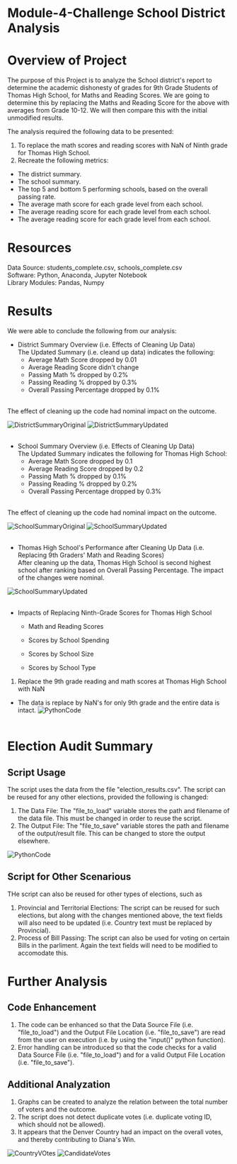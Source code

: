 # Module-4-Challenge School District Analysis
# Overview of Project #
The purpose of this Project is to analyze the School district's report to determine the academic dishonesty of grades for 9th Grade Students of Thomas High School, for Maths and Reading Scores. We are going to determine this by replacing the Maths and Reading Score for the above with averages from Grade 10-12. We will then compare this with the initial unmodified results. 

The analysis required the following data to be presented:
1. To replace the math scores and reading scores with NaN of Ninth grade for Thomas High School.
2. Recreate the following metrics:
  - The district summary.
  - The school summary.
  - The top 5 and bottom 5 performing schools, based on the overall passing rate.
  - The average math score for each grade level from each school.
  - The average reading score for each grade level from each school.
  - The average reading score for each grade level from each school.

# Resources #
Data Source: students_complete.csv, schools_complete.csv  <br>
Software: Python, Anaconda, Jupyter Notebook <br>
Library Modules: Pandas, Numpy

# Results #
We were able to conclude the following from our analysis:
- District Summary Overview (i.e. Effects of Cleaning Up Data) <br>
The Updated Summary (i.e. cleand up data) indicates the following:
  - Average Math Score dropped by 0.01
  - Average Reading Score didn't change
  - Passing Math % dropped by 0.2%
  - Passing Reading % dropped by 0.3%
  - Overall Passing Percentage dropped by 0.1%
<br>
The effect of cleaning up the code had nominal impact on the outcome. 

![DistrictSummaryOriginal](/Screenshots/DistrictSummaryOriginal.png)
![DistrictSummaryUpdated](/Screenshots/DistrictSummaryUpdated.png)
<br><br>

- School Summary Overview (i.e. Effects of Cleaning Up Data) <br>
The Updated Summary indicates the following for Thomas High School:
  - Average Math Score dropped by 0.1
  - Average Reading Score dropped by 0.2
  - Passing Math % dropped by 0.1%
  - Passing Reading % dropped by 0.2%
  - Overall Passing Percentage dropped by 0.3%
<br>
The effect of cleaning up the code had nominal impact on the outcome. 

![SchoolSummaryOriginal](/Screenshots/SchoolSummaryOriginal.png)
![SchoolSummaryUpdated](/Screenshots/SchoolSummaryUpdated.png)
<br><br>

- Thomas High School's Performance after Cleaning Up Data (i.e. Replacing 9th Graders' Math and Reading Scores) <br>
After cleaning up the data, Thomas High School is second highest school after ranking based on Overall Passing Percentage. The impact of the changes were nominal.

![SchoolSummaryUpdated](/Screenshots/SchoolSummaryUpdated.png)
<br><br>

- Impacts of Replacing Ninth-Grade Scores for Thomas High School
  - Math and Reading Scores
  
  - Scores by School Spending
  - Scores by School Size
  - Scores by School Type




1. Replace the 9th grade reading and math scores at Thomas High School with NaN
  - The data is replace by NaN's for only 9th grade and the entire data is intact.
![PythonCode](/Screenshots/StudentData.png)
<br><br>









# Election Audit Summary #
## Script Usage ##
The script uses the data from the file "election_results.csv". The script can be reused for any other elections, provided the following is changed:
1. The Data File: The "file_to_load" variable stores the path and filename of the data file. This must be changed in order to reuse the script.
2. The Output File: The "file_to_save" variable stores the path and filename of the output/result file. This can be changed to store the output elsewhere. 

![PythonCode](/Screenshots/PythonCode.png)
<br>

## Script for Other Scenarious ##
THe script can also be reused for other types of elections, such as
1. Provincial and Territorial Elections: The script can be reused for such elections, but along with the changes mentioned above, the text fields will also need to be updated (i.e. Country text must be replaced by Provincial).
2. Process of Bill Passing: The script can also be used for voting on certain Bills in the parliment. Again the text fields will need to be modified to accomodate this. 

# Further Analysis #
## Code Enhancement ##
1. The code can be enhanced so that the Data Source File (i.e. "file_to_load") and the Output File Location (i.e. "file_to_save") are read from the user on execution (i.e. by using the "input()" python function).
2. Error handling can be introduced so that the code checks for a valid Data Source File (i.e. "file_to_load") and for a valid Output File Location (i.e. "file_to_save").

## Additional Analyzation ##
1. Graphs can be created to analyze the relation between the total number of voters and the outcome.
2. The script does not detect duplicate votes (i.e. duplicate voting ID, which should not be allowed).
3. It appears that the Denver Country had an impact on the overall votes, and thereby contributing to Diana's Win.

![CountryVOtes](/Screenshots/TotalVotesByCountry.png)
![CandidateVotes](/Screenshots/TotalVotesByCandidate.png)
<br>
